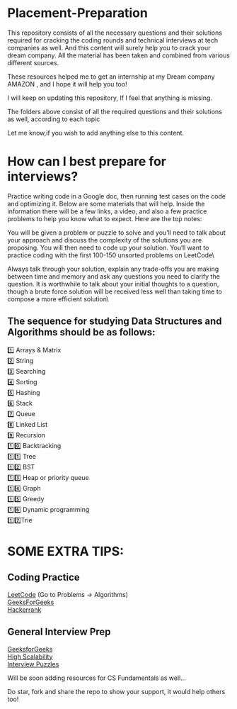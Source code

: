 # Placement-Preparation
This repository consists of all the necessary questions and their solutions required for cracking the coding rounds and technical interviews at tech companies as well. And this content will surely help you to crack your dream company. All the material has been taken and combined from various different sources.

These resources helped me to get an internship at my Dream company  AMAZON , and I hope it will help you too! 

I will keep on updating this repository, If I feel that anything is missing. 

 
The folders above consist of all the required questions and their solutions as well, according to each topic
 
Let me know,if you wish to add anything else to this content.




# How can I best prepare for interviews? 

Practice writing code in a Google doc, then running test cases on the code and optimizing it. Below are some materials that will help. Inside the information there will be a few links, a video, and also a few practice problems to help you know what to expect. Here are the top notes:

You will be given a problem or puzzle to solve and you’ll need to talk about your approach and discuss the complexity of the solutions you are proposing. You will then need to code up your solution. You‘ll want to practice coding with the first 100-150 unsorted problems on LeetCode\

 
Always talk through your solution, explain any trade-offs you are making between time and memory and ask any questions you need to clarify the question. It is worthwhile to talk about your initial thoughts to a question, though a brute force solution will be received less well than taking time to compose a more efficient solution\
 
 
 ##  The sequence for studying Data Structures and Algorithms should be as follows: 

1️⃣  Arrays & Matrix \
2️⃣  String\
3️⃣ Searching\
4️⃣ Sorting\
5️⃣ Hashing\
6️⃣ Stack\
7️⃣ Queue\
8️⃣ Linked List\
9️⃣ Recursion\
1️⃣0️⃣ Backtracking\
1️⃣1️⃣ Tree\
1️⃣2️⃣ BST\
1️⃣3️⃣ Heap or priority queue\
1️⃣4️⃣ Graph\
1️⃣5️⃣ Greedy\
1️⃣6️⃣ Dynamic programming\
1️⃣7️⃣Trie
 
# SOME EXTRA TIPS:
 
## Coding Practice
[LeetCode](https://leetcode.com/)  (Go to Problems -> Algorithms)\
[GeeksForGeeks](https://practice.geeksforgeeks.org/explore/?page=1)\
[Hackerrank](https://www.hackerrank.com/)

## General Interview Prep
[GeeksforGeeks](https://www.geeksforgeeks.org/) \
[High Scalability](http://highscalability.squarespace.com/) \
[Interview Puzzles](https://www.geeksforgeeks.org/category/puzzles/)



 
Will be soon adding resources for CS Fundamentals as well...
 
 
 
 Do star, fork and share the repo to show your support, it would help others too!
